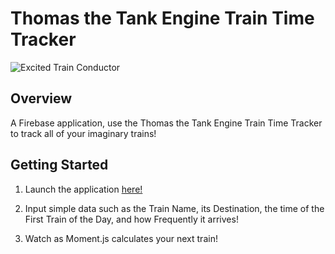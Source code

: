 # Thomas the Tank Engine Train Time Tracker

![Excited Train Conductor](https://media.giphy.com/media/7Nqg9hGNUvmSI/giphy.gif)

## Overview

A Firebase application, use the Thomas the Tank Engine Train Time Tracker to track all of your imaginary trains! 

## Getting Started

1. Launch the application [here!] 

2. Input simple data such as the Train Name, its Destination, the time of the First Train of the Day, and how Frequently it arrives!

3. Watch as Moment.js calculates your next train!


[here!]: https://njedic.github.io/Train_Times/
